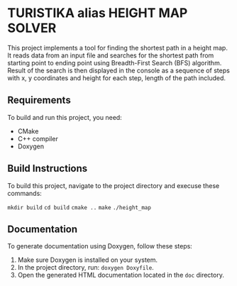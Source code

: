 # TURISTIKA alias HEIGHT MAP SOLVER

This project implements a tool for finding the shortest path in a height map. It reads data from an input file and searches for the shortest path from starting point to ending point using Breadth-First Search (BFS) algorithm.
Result of the search is then displayed in the console as a sequence of steps with x, y coordinates and height for each step, length of the path included. 

## Requirements

To build and run this project, you need:

- CMake
- C++ compiler
- Doxygen

## Build Instructions

To build this project, navigate to the project directory and execuse these commands: 

`mkdir build`
`cd build`
`cmake ..`
`make`
`./height_map`

## Documentation

To generate documentation using Doxygen, follow these steps:

1. Make sure Doxygen is installed on your system.
2. In the project directory, run: `doxygen Doxyfile`.
3. Open the generated HTML documentation located in the `doc` directory.
